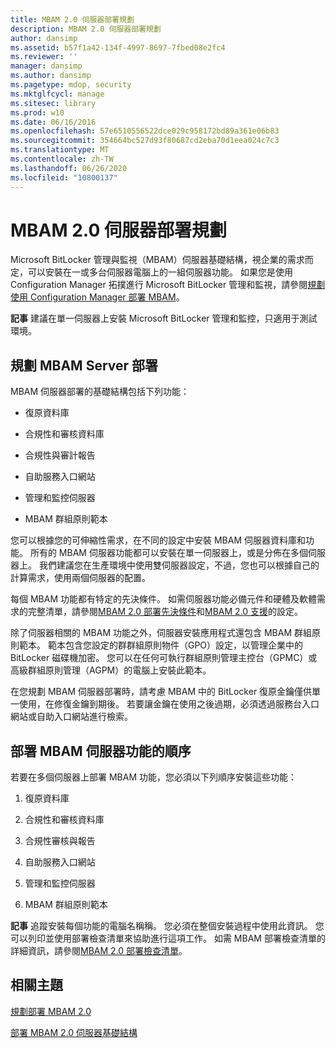```yaml
---
title: MBAM 2.0 伺服器部署規劃
description: MBAM 2.0 伺服器部署規劃
author: dansimp
ms.assetid: b57f1a42-134f-4997-8697-7fbed08e2fc4
ms.reviewer: ''
manager: dansimp
ms.author: dansimp
ms.pagetype: mdop, security
ms.mktglfcycl: manage
ms.sitesec: library
ms.prod: w10
ms.date: 06/16/2016
ms.openlocfilehash: 57e6510556522dce029c958172bd89a361e06b83
ms.sourcegitcommit: 354664bc527d93f80687cd2eba70d1eea024c7c3
ms.translationtype: MT
ms.contentlocale: zh-TW
ms.lasthandoff: 06/26/2020
ms.locfileid: "10800137"
---
```

# MBAM 2.0 伺服器部署規劃


Microsoft BitLocker 管理與監視（MBAM）伺服器基礎結構，視企業的需求而定，可以安裝在一或多台伺服器電腦上的一組伺服器功能。 如果您是使用 Configuration Manager 拓撲進行 Microsoft BitLocker 管理和監視，請參閱[規劃使用 Configuration Manager 部署 MBAM](planning-to-deploy-mbam-with-configuration-manager-2.md)。

**記事** 建議在單一伺服器上安裝 Microsoft BitLocker 管理和監控，只適用于測試環境。

 

## 規劃 MBAM Server 部署


MBAM 伺服器部署的基礎結構包括下列功能：

-   復原資料庫

-   合規性和審核資料庫

-   合規性與審計報告

-   自助服務入口網站

-   管理和監控伺服器

-   MBAM 群組原則範本

您可以根據您的可伸縮性需求，在不同的設定中安裝 MBAM 伺服器資料庫和功能。 所有的 MBAM 伺服器功能都可以安裝在單一伺服器上，或是分佈在多個伺服器上。 我們建議您在生產環境中使用雙伺服器設定，不過，您也可以根據自己的計算需求，使用兩個伺服器的配置。

每個 MBAM 功能都有特定的先決條件。 如需伺服器功能必備元件和硬體及軟體需求的完整清單，請參閱[MBAM 2.0 部署先決條件](mbam-20-deployment-prerequisites-mbam-2.md)和[MBAM 2.0 支援](mbam-20-supported-configurations-mbam-2.md)的設定。

除了伺服器相關的 MBAM 功能之外，伺服器安裝應用程式還包含 MBAM 群組原則範本。 範本包含您設定的群群組原則物件（GPO）設定，以管理企業中的 BitLocker 磁碟機加密。 您可以在任何可執行群組原則管理主控台（GPMC）或高級群組原則管理（AGPM）的電腦上安裝此範本。

在您規劃 MBAM 伺服器部署時，請考慮 MBAM 中的 BitLocker 復原金鑰僅供單一使用，在修復金鑰到期後。 若要讓金鑰在使用之後過期，必須透過服務台入口網站或自助入口網站進行檢索。

## 部署 MBAM 伺服器功能的順序


若要在多個伺服器上部署 MBAM 功能，您必須以下列順序安裝這些功能：

1.  復原資料庫

2.  合規性和審核資料庫

3.  合規性審核與報告

4.  自助服務入口網站

5.  管理和監控伺服器

6.  MBAM 群組原則範本

**記事** 追蹤安裝每個功能的電腦名稱稱。 您必須在整個安裝過程中使用此資訊。 您可以列印並使用部署檢查清單來協助進行這項工作。 如需 MBAM 部署檢查清單的詳細資訊，請參閱[MBAM 2.0 部署檢查清單](mbam-20-deployment-checklist-mbam-2.md)。

 

## 相關主題


[規劃部署 MBAM 2.0](planning-to-deploy-mbam-20-mbam-2.md)

[部署 MBAM 2.0 伺服器基礎結構](deploying-the-mbam-20-server-infrastructure-mbam-2.md)

 

 






